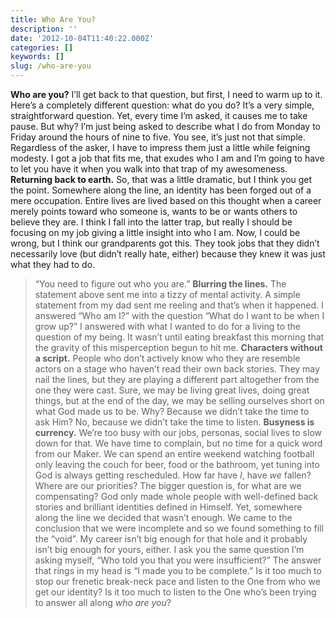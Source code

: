 ```yaml
---
title: Who Are You?
description: ''
date: '2012-10-04T11:40:22.000Z'
categories: []
keywords: []
slug: /who-are-you
---
```

**Who are you?** I’ll get back to that question, but first, I need to warm up to it. Here’s a completely different question: what do you do? It’s a very simple, straightforward question. Yet, every time I’m asked, it causes me to take pause. But why? I’m just being asked to describe what I do from Monday to Friday around the hours of nine to five. You see, it’s just not that simple. Regardless of the asker, I have to impress them just a little while feigning modesty. I got a job that fits me, that exudes who I am and I’m going to have to let you have it when you walk into that trap of my awesomeness.
**Returning back to earth.** So, that was a little dramatic, but I think you get the point. Somewhere along the line, an identity has been forged out of a mere occupation. Entire lives are lived based on this thought when a career merely points toward who someone is, wants to be or wants others to believe they are. I think I fall into the latter trap, but really I should be focusing on my job giving a little insight into who I am. Now, I could be wrong, but I think our grandparents got this. They took jobs that they didn’t necessarily love (but didn’t really hate, either) because they knew it was just what they had to do.
> “You need to figure out who you are.”
**Blurring the lines.** The statement above sent me into a tizzy of mental activity. A simple statement from my dad sent me reeling and that’s when it happened. I answered “Who am I?” with the question “What do I want to be when I grow up?” I answered with what I wanted to do for a living to the question of my being. It wasn’t until eating breakfast this morning that the gravity of this misperception begun to hit me.
**Characters without a script.** People who don’t actively know who they are resemble actors on a stage who haven’t read their own back stories. They may nail the lines, but they are playing a different part altogether from the one they were cast. Sure, we may be living great lives, doing great things, but at the end of the day, we may be selling ourselves short on what God made us to be. Why? Because we didn’t take the time to ask Him? No, because we didn’t take the time to listen.
**Busyness is currency.** We’re too busy with our jobs, personas, social lives to slow down for that. We have time to complain, but no time for a quick word from our Maker. We can spend an entire weekend watching football only leaving the couch for beer, food or the bathroom, yet tuning into God is always getting rescheduled. How far have _I_, have _we_ fallen? Where are our priorities? The bigger question is, for what are we compensating?
God only made whole people with well-defined back stories and brilliant identities defined in Himself. Yet, somewhere along the line we decided that wasn’t enough. We came to the conclusion that we were incomplete and so we found something to fill the “void”. My career isn’t big enough for that hole and it probably isn’t big enough for yours, either. I ask you the same question I’m asking myself, “Who told you that you were insufficient?” The answer that rings in my head is “I made you to be complete.” Is it too much to stop our frenetic break-neck pace and listen to the One from who we get our identity? Is it too much to listen to the One who’s been trying to answer all along _who are you_?
